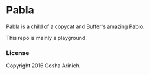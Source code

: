 # Pabla

Pabla is a child of a copycat and Buffer's amazing [Pablo](https://pablo.buffer.com/app).

This repo is mainly a playground.

### License

Copyright 2016 Gosha Arinich.

